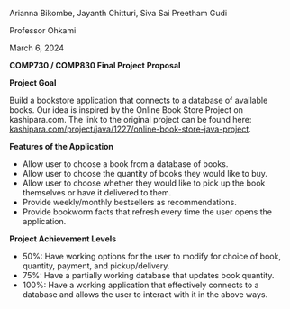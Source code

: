 Arianna Bikombe, Jayanth Chitturi, Siva Sai Preetham Gudi

Professor Ohkami

March 6, 2024

**COMP730 / COMP830 Final Project Proposal**

**Project Goal**

Build a bookstore application that connects to a database of available books. Our idea is inspired by the Online Book Store Project on kashipara.com. The link to the original project can be found here: [kashipara.com/project/java/1227/online-book-store-java-project](https://www.kashipara.com/project/java/1227/online-book-store-java-project).

**Features of the Application**

- Allow user to choose a book from a database of books.
- Allow user to choose the quantity of books they would like to buy.
- Allow user to choose whether they would like to pick up the book themselves or have it delivered to them.
- Provide weekly/monthly bestsellers as recommendations.
- Provide bookworm facts that refresh every time the user opens the application.

**Project Achievement Levels**

- 50%: Have working options for the user to modify for choice of book, quantity, payment, and pickup/delivery.
- 75%: Have a partially working database that updates book quantity.
- 100%: Have a working application that effectively connects to a database and allows the user to interact with it in the above ways.
